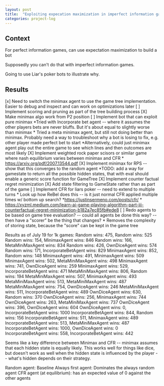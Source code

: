 ```yaml
---
layout: post
title:  "Exploiting expecation maximization in imperfect information games"
categories: project-log
---
```


## Context

For perfect information games, can use expectation maximization to build a bot

Supposedly you can't do that with imperfect information games.

Going to use Liar's poker bots to illustrate why.

## Results

[x] Need to switch the minimax agent to use the game tree implementation.
    Easier to debug and inspect and can work on optimizations later
[ ] Implement scoring and pruning as part of the tree building process
[X] Make minimax algo work from P2 position
[ ] Implement bot that can exploit pure minimax
    *Tried with Incorporate bet agent -- where it assumes the other players bets are never bluffs. But it's about equal to slightly worse than minimax
    * Tried a meta minimax agent, but still not doing better than minimax. Probably need a way to troubleshoot why a bot is losing to fix, e.g. other player made perfect bet to start
    *Alternatively, could just minimax agent play out the entire game to see which lines and then outcomes are most likely
[X] Implement weighted rock paper scisors or similar game where nash equilibrium varies between minimax and CFR
    * <https://arxiv.org/pdf/2007.13544.pdf>
[X] Implement minimax for RPS -- show that this converges to the random agent
    *TODO: add a way for gamestate to return all the possible hidden states, that with eval should enable a generic score function for GameTree
[X] Implement counter factual regret minimization
[X] Add state filtering to GameState rather than as part of the game
[ ] Implement CFR for liars poker -- need to extend to multiple turns
    * Look up how ReBel does this -- is it just normal CFR applied multiple times w/ bottom up search?
    *<https://justinsermeno.com/posts/cfr/>
    * <https://xyzml.medium.com/learn-ai-game-playing-algorithm-part-iii-counterfactual-regret-minimization-b182a7ec85fb#ede8>
[ ] Redo agents to be based on game tree evaluation? -- could all agents be done this way? -- then have a "scorer" be the thing that changes?
    * Removes the complexity of storing state, because the "score" can be kept in the game tree

Results as of July 19 for 1k games:
Random wins: 475,  Random wins: 525
Random wins: 154,  MinimaxAgent wins: 846
Random wins: 166,  MetaMiniMaxAgent wins: 834
Random wins: 426,  OwnDiceAgent wins: 574
Random wins: 171,  IncorporateBetAgent wins: 829
MinimaxAgent wins: 852,  Random wins: 148
MinimaxAgent wins: 491,  MinimaxAgent wins: 509
MinimaxAgent wins: 502,  MetaMiniMaxAgent wins: 498
MinimaxAgent wins: 741,  OwnDiceAgent wins: 259
MinimaxAgent wins: 529,  IncorporateBetAgent wins: 471
MetaMiniMaxAgent wins: 806,  Random wins: 194
MetaMiniMaxAgent wins: 507,  MinimaxAgent wins: 493
MetaMiniMaxAgent wins: 513,  MetaMiniMaxAgent wins: 487
MetaMiniMaxAgent wins: 754,  OwnDiceAgent wins: 246
MetaMiniMaxAgent wins: 511,  IncorporateBetAgent wins: 489
OwnDiceAgent wins: 630,  Random wins: 370
OwnDiceAgent wins: 256,  MinimaxAgent wins: 744
OwnDiceAgent wins: 263,  MetaMiniMaxAgent wins: 737
OwnDiceAgent wins: 396,  OwnDiceAgent wins: 604
OwnDiceAgent wins: 0,  IncorporateBetAgent wins: 1000
IncorporateBetAgent wins: 844,  Random wins: 156
IncorporateBetAgent wins: 511,  MinimaxAgent wins: 489
IncorporateBetAgent wins: 513,  MetaMiniMaxAgent wins: 487
IncorporateBetAgent wins: 1000,  OwnDiceAgent wins: 0
IncorporateBetAgent wins: 558,  IncorporateBetAgent wins: 442

Seems like a key difference between Minimax and CFR -- minimax assumes that each hidden state is equally likely. This works well for things like dice, but doesn't work as well when the hidden state is influenced by the player -- what's hidden depends on their strategy.

Random agent: Baseline
Always first agent: Dominates the always random agent
CFR agent (at equilibrium): has an expected value of 0 against the other agents
